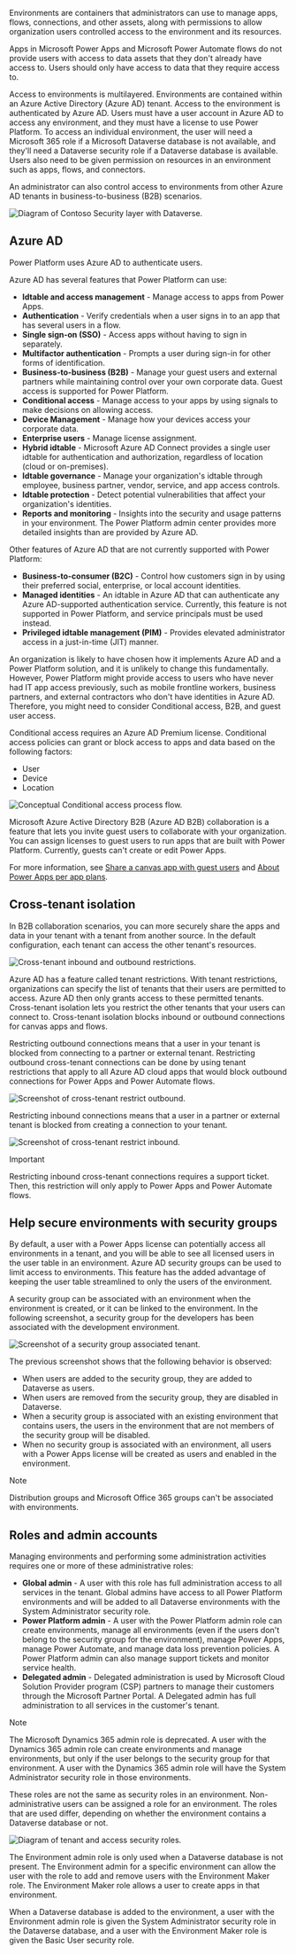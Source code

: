 Environments are containers that administrators can use to manage apps, flows, connections, and other assets, along with permissions to allow organization users controlled access to the environment and its resources.

Apps in Microsoft Power Apps and Microsoft Power Automate flows do not provide users with access to data assets that they don't already have access to. Users should only have access to data that they require access to.

Access to environments is multilayered. Environments are contained within an Azure Active Directory (Azure AD) tenant. Access to the environment is authenticated by Azure AD. Users must have a user account in Azure AD to access any environment, and they must have a license to use Power Platform. To access an individual environment, the user will need a Microsoft 365 role if a Microsoft Dataverse database is not available, and they'll need a Dataverse security role if a Dataverse database is available. Users also need to be given permission on resources in an environment such as apps, flows, and connectors.

An administrator can also control access to environments from other Azure AD tenants in business-to-business (B2B) scenarios.

![Diagram of Contoso Security layer with Dataverse.](../media/2-security-layers.png)

## Azure AD

Power Platform uses Azure AD to authenticate users.

Azure AD has several features that Power Platform can use:

- **Idtable and access management** - Manage access to apps from Power Apps.
- **Authentication** - Verify credentials when a user signs in to an app that has several users in a flow.
- **Single sign-on (SSO)** - Access apps without having to sign in separately.
- **Multifactor authentication** - Prompts a user during sign-in for other forms of identification.
- **Business-to-business (B2B)** - Manage your guest users and external partners while maintaining control over your own corporate data. Guest access is supported for Power Platform.
- **Conditional access** - Manage access to your apps by using signals to make decisions on allowing access.
- **Device Management** - Manage how your devices access your corporate data.
- **Enterprise users** - Manage license assignment.
- **Hybrid idtable** - Microsoft Azure AD Connect provides a single user idtable for authentication and authorization, regardless of location (cloud or on-premises).
- **Idtable governance** - Manage your organization's idtable through employee, business partner, vendor, service, and app access controls.
- **Idtable protection** - Detect potential vulnerabilities that affect your organization's identities.
- **Reports and monitoring** - Insights into the security and usage patterns in your environment. The Power Platform admin center provides more detailed insights than are provided by Azure AD.

Other features of Azure AD that are not currently supported with Power Platform:

- **Business-to-consumer (B2C)** - Control how customers sign in by using their preferred social, enterprise, or local account identities.
- **Managed identities** - An idtable in Azure AD that can authenticate any Azure AD-supported authentication service. Currently, this feature is not supported in Power Platform, and service principals must be used instead.
- **Privileged idtable management (PIM)** - Provides elevated administrator access in a just-in-time (JIT) manner.

An organization is likely to have chosen how it implements Azure AD and a Power Platform solution, and it is unlikely to change this fundamentally. However, Power Platform might provide access to users who have never had IT app access previously, such as mobile frontline workers, business partners, and external contractors who don't have identities in Azure AD. Therefore, you might need to consider Conditional access, B2B, and guest user access.

Conditional access requires an Azure AD Premium license. Conditional access policies can grant or block access to apps and data based on the following factors:

- User
- Device
- Location

![Conceptual Conditional access process flow.](../media/2-conditional-access-overview-how-it-works.png)

Microsoft Azure Active Directory B2B (Azure AD B2B) collaboration is a feature that lets you invite guest users to collaborate with your organization. You can assign licenses to guest users to run apps that are built with Power Platform. Currently, guests can't create or edit Power Apps.

For more information, see [Share a canvas app with guest users](https://docs.microsoft.com/powerapps/maker/canvas-apps/share-app-guests/?azure-portal=true) and [About Power Apps per app plans](https://docs.microsoft.com/power-platform/admin/about-powerapps-perapp/?azure-portal=true).

## Cross-tenant isolation

In B2B collaboration scenarios, you can more securely share the apps and data in your tenant with a tenant from another source. In the default configuration, each tenant can access the other tenant's resources.

![Cross-tenant inbound and outbound restrictions.](../media/2-cross-tenant-no-restrictions.png)

Azure AD has a feature called tenant restrictions. With tenant restrictions, organizations can specify the list of tenants that their users are permitted to access. Azure AD then only grants access to these permitted tenants. Cross-tenant isolation lets you restrict the other tenants that your users can connect to. Cross-tenant isolation blocks inbound or outbound connections for canvas apps and flows.

Restricting outbound connections means that a user in your tenant is blocked from connecting to a partner or external tenant. Restricting outbound cross-tenant connections can be done by using tenant restrictions that apply to all Azure AD cloud apps that would block outbound connections for Power Apps and Power Automate flows.

![Screenshot of cross-tenant restrict outbound.](../media/2-cross-tenant-restrict-outbound.png)

Restricting inbound connections means that a user in a partner or external tenant is blocked from creating a connection to your tenant.

![Screenshot of cross-tenant restrict inbound.](../media/2-cross-tenant-restrict-inbound.png)

> [!IMPORTANT]
> Restricting inbound cross-tenant connections requires a support ticket. Then, this restriction will only apply to Power Apps and Power Automate flows.

## Help secure environments with security groups

By default, a user with a Power Apps license can potentially access all environments in a tenant, and you will be able to see all licensed users in the user table in an environment. Azure AD security groups can be used to limit access to environments. This feature has the added advantage of keeping the user table streamlined to only the users of the environment.

A security group can be associated with an environment when the environment is created, or it can be linked to the environment. In the following screenshot, a security group for the developers has been associated with the development environment.

![Screenshot of a security group associated tenant.](../media/2-tenant-security-group.png)

The previous screenshot shows that the following behavior is observed:

- When users are added to the security group, they are added to Dataverse as users.
- When users are removed from the security group, they are disabled in Dataverse.
- When a security group is associated with an existing environment that contains users, the users in the environment that are not members of the security group will be disabled.
- When no security group is associated with an environment, all users with a Power Apps license will be created as users and enabled in the environment.

> [!NOTE]
> Distribution groups and Microsoft Office 365 groups can't be associated with environments.

## Roles and admin accounts

Managing environments and performing some administration activities requires one or more of these administrative roles:

- **Global admin** - A user with this role has full administration access to all services in the tenant. Global admins have access to all Power Platform environments and will be added to all Dataverse environments with the System Administrator security role.
- **Power Platform admin** - A user with the Power Platform admin role can create environments, manage all environments (even if the users don't belong to the security group for the environment), manage Power Apps, manage Power Automate, and manage data loss prevention policies. A Power Platform admin can also manage support tickets and monitor service health.
- **Delegated admin** - Delegated administration is used by Microsoft Cloud Solution Provider program (CSP) partners to manage their customers through the Microsoft Partner Portal. A Delegated admin has full administration to all services in the customer's tenant.

> [!NOTE]
> The Microsoft Dynamics 365 admin role is deprecated. A user with the Dynamics 365 admin role can create environments and manage environments, but only if the user belongs to the security group for that environment. A user with the Dynamics 365 admin role will have the System Administrator security role in those environments.

These roles are not the same as security roles in an environment. Non-administrative users can be assigned a role for an environment. The roles that are used differ, depending on whether the environment contains a Dataverse database or not.

![Diagram of tenant and access security roles.](../media/2-tenant-roles.png)

The Environment admin role is only used when a Dataverse database is not present. The Environment admin for a specific environment can allow the user with the role to add and remove users with the Environment Maker role. The Environment Maker role allows a user to create apps in that environment.

When a Dataverse database is added to the environment, a user with the Environment admin role is given the System Administrator security role in the Dataverse database, and a user with the Environment Maker role is given the Basic User security role.
